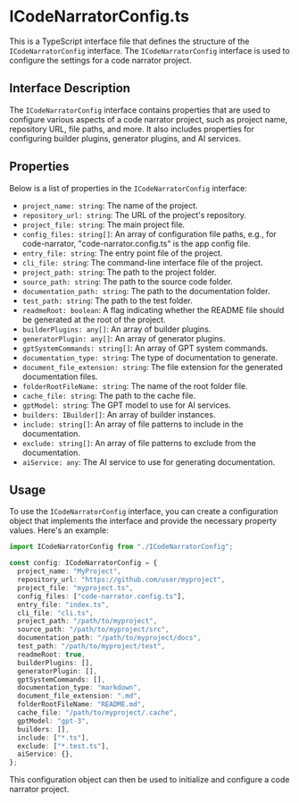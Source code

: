 # ICodeNarratorConfig.ts

This is a TypeScript interface file that defines the structure of the `ICodeNarratorConfig` interface. The `ICodeNarratorConfig` interface is used to configure the settings for a code narrator project.

## Interface Description

The `ICodeNarratorConfig` interface contains properties that are used to configure various aspects of a code narrator project, such as project name, repository URL, file paths, and more. It also includes properties for configuring builder plugins, generator plugins, and AI services.

## Properties

Below is a list of properties in the `ICodeNarratorConfig` interface:

- `project_name: string`: The name of the project.
- `repository_url: string`: The URL of the project's repository.
- `project_file: string`: The main project file.
- `config_files: string[]`: An array of configuration file paths, e.g., for code-narrator, "code-narrator.config.ts" is the app config file.
- `entry_file: string`: The entry point file of the project.
- `cli_file: string`: The command-line interface file of the project.
- `project_path: string`: The path to the project folder.
- `source_path: string`: The path to the source code folder.
- `documentation_path: string`: The path to the documentation folder.
- `test_path: string`: The path to the test folder.
- `readmeRoot: boolean`: A flag indicating whether the README file should be generated at the root of the project.
- `builderPlugins: any[]`: An array of builder plugins.
- `generatorPlugin: any[]`: An array of generator plugins.
- `gptSystemCommands: string[]`: An array of GPT system commands.
- `documentation_type: string`: The type of documentation to generate.
- `document_file_extension: string`: The file extension for the generated documentation files.
- `folderRootFileName: string`: The name of the root folder file.
- `cache_file: string`: The path to the cache file.
- `gptModel: string`: The GPT model to use for AI services.
- `builders: IBuilder[]`: An array of builder instances.
- `include: string[]`: An array of file patterns to include in the documentation.
- `exclude: string[]`: An array of file patterns to exclude from the documentation.
- `aiService: any`: The AI service to use for generating documentation.

## Usage

To use the `ICodeNarratorConfig` interface, you can create a configuration object that implements the interface and provide the necessary property values. Here's an example:

```typescript
import ICodeNarratorConfig from "./ICodeNarratorConfig";

const config: ICodeNarratorConfig = {
  project_name: "MyProject",
  repository_url: "https://github.com/user/myproject",
  project_file: "myproject.ts",
  config_files: ["code-narrator.config.ts"],
  entry_file: "index.ts",
  cli_file: "cli.ts",
  project_path: "/path/to/myproject",
  source_path: "/path/to/myproject/src",
  documentation_path: "/path/to/myproject/docs",
  test_path: "/path/to/myproject/test",
  readmeRoot: true,
  builderPlugins: [],
  generatorPlugin: [],
  gptSystemCommands: [],
  documentation_type: "markdown",
  document_file_extension: ".md",
  folderRootFileName: "README.md",
  cache_file: "/path/to/myproject/.cache",
  gptModel: "gpt-3",
  builders: [],
  include: ["*.ts"],
  exclude: ["*.test.ts"],
  aiService: {},
};
```

This configuration object can then be used to initialize and configure a code narrator project.